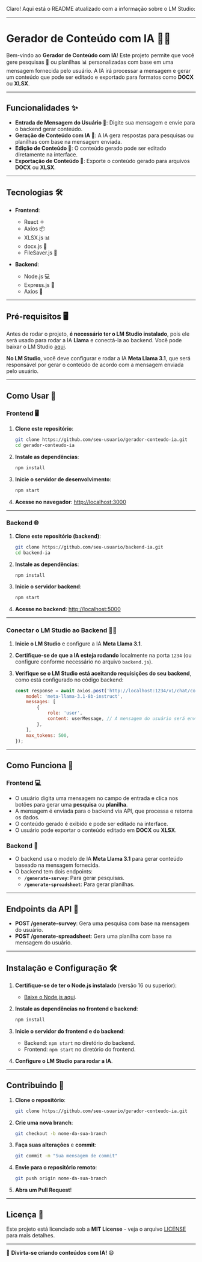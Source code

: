 Claro! Aqui está o README atualizado com a informação sobre o LM Studio:

---

# Gerador de Conteúdo com IA 🚀🤖

Bem-vindo ao **Gerador de Conteúdo com IA**! Este projeto permite que você gere pesquisas 📄 ou planilhas 📊 personalizadas com base em uma mensagem fornecida pelo usuário. A IA irá processar a mensagem e gerar um conteúdo que pode ser editado e exportado para formatos como **DOCX** ou **XLSX**.

---

## Funcionalidades ✨

- **Entrada de Mensagem do Usuário 💬**: Digite sua mensagem e envie para o backend gerar conteúdo.
- **Geração de Conteúdo com IA 🤖**: A IA gera respostas para pesquisas ou planilhas com base na mensagem enviada.
- **Edição de Conteúdo 📝**: O conteúdo gerado pode ser editado diretamente na interface.
- **Exportação de Conteúdo 💾**: Exporte o conteúdo gerado para arquivos **DOCX** ou **XLSX**.

---

## Tecnologias 🛠️

- **Frontend**:
  - React ⚛️
  - Axios 📦
  - XLSX.js 📊
  - docx.js 📄
  - FileSaver.js 💾

- **Backend**:
  - Node.js 💻
  - Express.js 🚀
  - Axios 📡

---

## Pré-requisitos 🖥️

Antes de rodar o projeto, **é necessário ter o LM Studio instalado**, pois ele será usado para rodar a IA **Llama** e conectá-la ao backend. Você pode baixar o LM Studio [aqui](https://lmstudio.ai/).

**No LM Studio**, você deve configurar e rodar a IA **Meta Llama 3.1**, que será responsável por gerar o conteúdo de acordo com a mensagem enviada pelo usuário.

---

## Como Usar 🚀

### Frontend 🖥️

1. **Clone este repositório**:
   ```bash
   git clone https://github.com/seu-usuario/gerador-conteudo-ia.git
   cd gerador-conteudo-ia
   ```

2. **Instale as dependências**:
   ```bash
   npm install
   ```

3. **Inicie o servidor de desenvolvimento**:
   ```bash
   npm start
   ```

4. **Acesse no navegador**: [http://localhost:3000](http://localhost:3000)

---

### Backend 🌐

1. **Clone este repositório (backend)**:
   ```bash
   git clone https://github.com/seu-usuario/backend-ia.git
   cd backend-ia
   ```

2. **Instale as dependências**:
   ```bash
   npm install
   ```

3. **Inicie o servidor backend**:
   ```bash
   npm start
   ```

4. **Acesse no backend**: [http://localhost:5000](http://localhost:5000)

---

### Conectar o LM Studio ao Backend 🧑‍💻

1. **Inicie o LM Studio** e configure a IA **Meta Llama 3.1**.
2. **Certifique-se de que a IA esteja rodando** localmente na porta `1234` (ou configure conforme necessário no arquivo `backend.js`).
3. **Verifique se o LM Studio está aceitando requisições do seu backend**, como está configurado no código backend:

   ```js
   const response = await axios.post('http://localhost:1234/v1/chat/completions', {
       model: 'meta-llama-3.1-8b-instruct',
       messages: [
           {
               role: 'user',
               content: userMessage, // A mensagem do usuário será enviada dinamicamente
           },
       ],
       max_tokens: 500,
   });
   ```

---

## Como Funciona 🤔

### Frontend 💻
- O usuário digita uma mensagem no campo de entrada e clica nos botões para gerar uma **pesquisa** ou **planilha**.
- A mensagem é enviada para o backend via API, que processa e retorna os dados.
- O conteúdo gerado é exibido e pode ser editado na interface.
- O usuário pode exportar o conteúdo editado em **DOCX** ou **XLSX**.

### Backend 🔧
- O backend usa o modelo de IA **Meta Llama 3.1** para gerar conteúdo baseado na mensagem fornecida.
- O backend tem dois endpoints: 
  - **`/generate-survey`**: Para gerar pesquisas.
  - **`/generate-spreadsheet`**: Para gerar planilhas.

---

## Endpoints da API 📡

- **POST /generate-survey**: Gera uma pesquisa com base na mensagem do usuário.
- **POST /generate-spreadsheet**: Gera uma planilha com base na mensagem do usuário.

---

## Instalação e Configuração 🛠️

1. **Certifique-se de ter o Node.js instalado** (versão 16 ou superior):
   - [Baixe o Node.js aqui](https://nodejs.org/).

2. **Instale as dependências no frontend e backend**:
   ```bash
   npm install
   ```

3. **Inicie o servidor do frontend e do backend**:
   - Backend: `npm start` no diretório do backend.
   - Frontend: `npm start` no diretório do frontend.

4. **Configure o LM Studio para rodar a IA**.

---

## Contribuindo 💪

1. **Clone o repositório**:
   ```bash
   git clone https://github.com/seu-usuario/gerador-conteudo-ia.git
   ```

2. **Crie uma nova branch**:
   ```bash
   git checkout -b nome-da-sua-branch
   ```

3. **Faça suas alterações** e **commit**:
   ```bash
   git commit -m "Sua mensagem de commit"
   ```

4. **Envie para o repositório remoto**:
   ```bash
   git push origin nome-da-sua-branch
   ```

5. **Abra um Pull Request**!

---

## Licença 📝

Este projeto está licenciado sob a **MIT License** - veja o arquivo [LICENSE](LICENSE) para mais detalhes.

---

🔧 **Divirta-se criando conteúdos com IA!** 😄